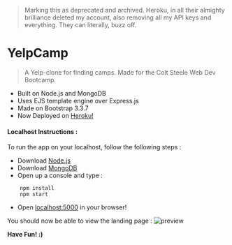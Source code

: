 >Marking this as deprecated and archived. Heroku, in all their almighty brilliance deleted my account, also removing all my API keys and everything. They can literally, buzz off.

# YelpCamp
> A Yelp-clone for finding camps. Made for the Colt Steele Web Dev Bootcamp.
* Built on Node.js and MongoDB
* Uses EJS template engine over Express.js
* Made on Bootstrap 3.3.7
* Now Deployed on [Heroku!](https://yelpcamp-dem0.herokuapp.com/)

#### Localhost Instructions :
To run the app on your localhost, follow the following steps : 
* Download [Node.js](https://nodejs.org/en/)
* Download [MongoDB](https://www.mongodb.com/try/download/community)
* Open up a console and type : 
```
    npm install
    npm start
```
* Open [localhost:5000](localhost:5000) in your browser!

You should now be able to view the landing page : 
![preview](preview.png)

<b>Have Fun! :) </b>
